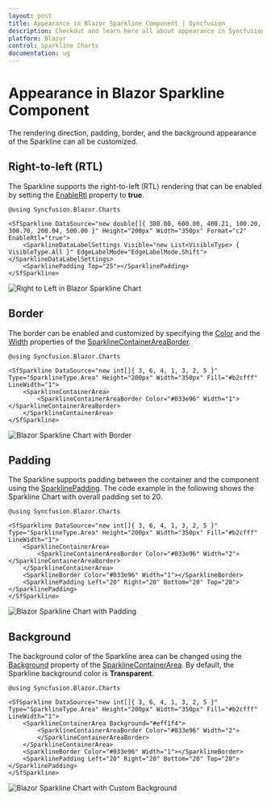 ```yaml
---
layout: post
title: Appearance in Blazor Sparkline Component | Syncfusion
description: Checkout and learn here all about appearance in Syncfusion Blazor Sparkline component and much more.
platform: Blazor
control: Sparkline Charts
documentation: ug
---
```


# Appearance in Blazor Sparkline Component

The rendering direction, padding, border, and the background appearance of the Sparkline can all be customized.

## Right-to-left (RTL)

The Sparkline supports the right-to-left (RTL) rendering that can be enabled by setting the [EnableRtl](https://help.syncfusion.com/cr/blazor/Syncfusion.Blazor.Charts.SfSparkline-1.html#Syncfusion_Blazor_Charts_SfSparkline_1_EnableRtl) property to **true**.

```cshtml
@using Syncfusion.Blazor.Charts

<SfSparkline DataSource="new double[]{ 300.00, 600.00, 400.21, 100.20, 300.70, 200.04, 500.00 }" Height="200px" Width="350px" Format="c2" EnableRtl="true">
    <SparklineDataLabelSettings Visible="new List<VisibleType> { VisibleType.All }" EdgeLabelMode="EdgeLabelMode.Shift"></SparklineDataLabelSettings>
    <SparklinePadding Top="25"></SparklinePadding>
</SfSparkline>
```

![Right to Left in Blazor Sparkline Chart](images/Appearance/blazor-sparkline-right-to-left.png)

## Border

The border can be enabled and customized by specifying the [Color](https://help.syncfusion.com/cr/blazor/Syncfusion.Blazor.Charts.BorderSettings.html#Syncfusion_Blazor_Charts_BorderSettings_Color) and the [Width](https://help.syncfusion.com/cr/blazor/Syncfusion.Blazor.Charts.BorderSettings.html#Syncfusion_Blazor_Charts_BorderSettings_Width) properties of the [SparklineContainerAreaBorder](https://help.syncfusion.com/cr/blazor/Syncfusion.Blazor~Syncfusion.Blazor.Charts.SparklineContainerAreaBorder.html).

```cshtml
@using Syncfusion.Blazor.Charts

<SfSparkline DataSource="new int[]{ 3, 6, 4, 1, 3, 2, 5 }" Type="SparklineType.Area" Height="200px" Width="350px" Fill="#b2cfff" LineWidth="1">
    <SparklineContainerArea>
        <SparklineContainerAreaBorder Color="#033e96" Width="1"></SparklineContainerAreaBorder>
    </SparklineContainerArea>
</SfSparkline>
```

![Blazor Sparkline Chart with Border](images/Appearance/blazor-sparkline-with-border.png)

## Padding

The Sparkline supports padding between the container and the component using the [SparklinePadding](https://help.syncfusion.com/cr/blazor/Syncfusion.Blazor.Charts.SparklinePadding.html). The code example in the following shows the Sparkline Chart with overall padding set to 20.

```cshtml
@using Syncfusion.Blazor.Charts

<SfSparkline DataSource="new int[]{ 3, 6, 4, 1, 3, 2, 5 }" Type="SparklineType.Area" Height="200px" Width="350px" Fill="#b2cfff" LineWidth="1">
    <SparklineContainerArea>
        <SparklineContainerAreaBorder Color="#033e96" Width="2"></SparklineContainerAreaBorder>
    </SparklineContainerArea>
    <SparklineBorder Color="#033e96" Width="1"></SparklineBorder>
    <SparklinePadding Left="20" Right="20" Bottom="20" Top="20"></SparklinePadding>
</SfSparkline>
```

![Blazor Sparkline Chart with Padding](images/Appearance/blazor-sparkline-with-padding.png)

## Background

The background color of the Sparkline area can be changed using the [Background](https://help.syncfusion.com/cr/blazor/Syncfusion.Blazor.Charts.SparklineContainerArea.html#Syncfusion_Blazor_Charts_SparklineContainerArea_Background) property of the [SparklineContainerArea](https://help.syncfusion.com/cr/blazor/Syncfusion.Blazor.Charts.SparklineContainerArea.html). By default, the Sparkline background color is **Transparent**.

```cshtml
@using Syncfusion.Blazor.Charts

<SfSparkline DataSource="new int[]{ 3, 6, 4, 1, 3, 2, 5 }" Type="SparklineType.Area" Height="200px" Width="350px" Fill="#b2cfff" LineWidth="1">
    <SparklineContainerArea Background="#eff1f4">
        <SparklineContainerAreaBorder Color="#033e96" Width="2">
        </SparklineContainerAreaBorder>
    </SparklineContainerArea>
    <SparklineBorder Color="#033e96" Width="1"></SparklineBorder>
    <SparklinePadding Left="20" Right="20" Bottom="20" Top="20"></SparklinePadding>
</SfSparkline>
```

![Blazor Sparkline Chart with Custom Background](images/Appearance/blazor-sparkline-custom-background.png)
